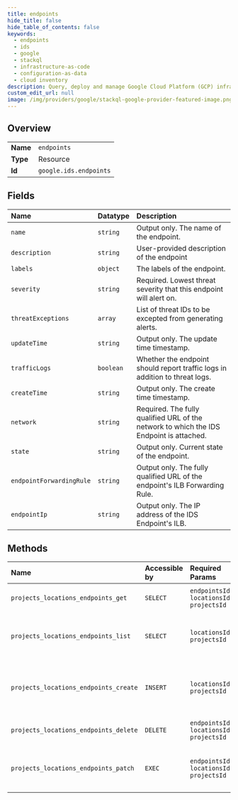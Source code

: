 ```yaml
---
title: endpoints
hide_title: false
hide_table_of_contents: false
keywords:
  - endpoints
  - ids
  - google    
  - stackql
  - infrastructure-as-code
  - configuration-as-data
  - cloud inventory
description: Query, deploy and manage Google Cloud Platform (GCP) infrastructure and resources using SQL
custom_edit_url: null
image: /img/providers/google/stackql-google-provider-featured-image.png
---
```

  
    

## Overview
<table><tbody>
<tr><td><b>Name</b></td><td><code>endpoints</code></td></tr>
<tr><td><b>Type</b></td><td>Resource</td></tr>
<tr><td><b>Id</b></td><td><code>google.ids.endpoints</code></td></tr>
</tbody></table>

## Fields
| Name | Datatype | Description |
|:-----|:---------|:------------|
| `name` | `string` | Output only. The name of the endpoint. |
| `description` | `string` | User-provided description of the endpoint |
| `labels` | `object` | The labels of the endpoint. |
| `severity` | `string` | Required. Lowest threat severity that this endpoint will alert on. |
| `threatExceptions` | `array` | List of threat IDs to be excepted from generating alerts. |
| `updateTime` | `string` | Output only. The update time timestamp. |
| `trafficLogs` | `boolean` | Whether the endpoint should report traffic logs in addition to threat logs. |
| `createTime` | `string` | Output only. The create time timestamp. |
| `network` | `string` | Required. The fully qualified URL of the network to which the IDS Endpoint is attached. |
| `state` | `string` | Output only. Current state of the endpoint. |
| `endpointForwardingRule` | `string` | Output only. The fully qualified URL of the endpoint's ILB Forwarding Rule. |
| `endpointIp` | `string` | Output only. The IP address of the IDS Endpoint's ILB. |
## Methods
| Name | Accessible by | Required Params | Description |
|:-----|:--------------|:----------------|:------------|
| `projects_locations_endpoints_get` | `SELECT` | `endpointsId, locationsId, projectsId` | Gets details of a single Endpoint. |
| `projects_locations_endpoints_list` | `SELECT` | `locationsId, projectsId` | Lists Endpoints in a given project and location. |
| `projects_locations_endpoints_create` | `INSERT` | `locationsId, projectsId` | Creates a new Endpoint in a given project and location. |
| `projects_locations_endpoints_delete` | `DELETE` | `endpointsId, locationsId, projectsId` | Deletes a single Endpoint. |
| `projects_locations_endpoints_patch` | `EXEC` | `endpointsId, locationsId, projectsId` | Updates the parameters of a single Endpoint. |

